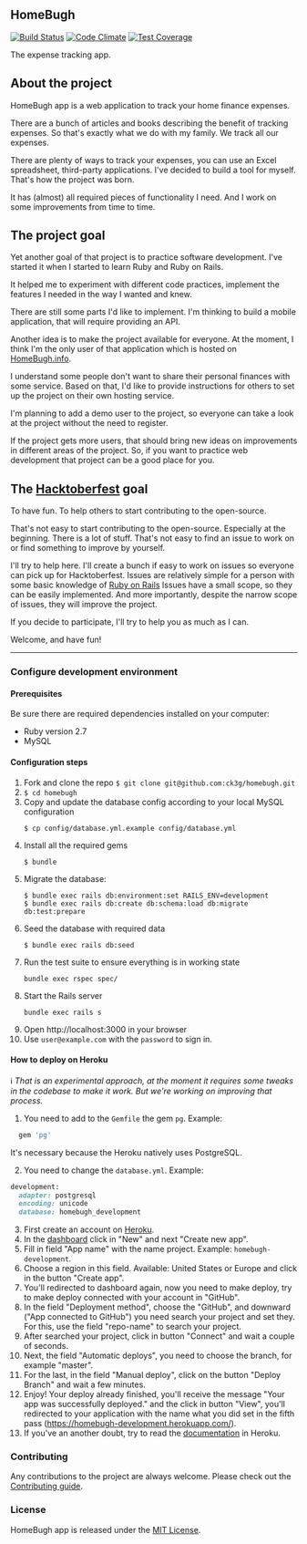 ## HomeBugh

[![Build Status](https://api.travis-ci.org/ck3g/homebugh.png)](https://travis-ci.org/github/ck3g/homebugh)
[![Code Climate](https://codeclimate.com/github/ck3g/homebugh/badges/gpa.svg)](https://codeclimate.com/github/ck3g/homebugh)
[![Test Coverage](https://codeclimate.com/github/ck3g/homebugh/badges/coverage.svg)](https://codeclimate.com/github/ck3g/homebugh)

The expense tracking app.

## About the project

HomeBugh app is a web application to track your home finance expenses.

There are a bunch of articles and books describing the benefit of tracking expenses.
So that's exactly what we do with my family. We track all our expenses.

There are plenty of ways to track your expenses, you can use an Excel spreadsheet, third-party applications.
I've decided to build a tool for myself.
That's how the project was born.

It has (almost) all required pieces of functionality I need.
And I work on some improvements from time to time.

## The project goal

Yet another goal of that project is to practice software development.
I've started it when I started to learn Ruby and Ruby on Rails.

It helped me to experiment with different code practices, implement the features I needed in the way I wanted and knew.

There are still some parts I'd like to implement.
I'm thinking to build a mobile application, that will require providing an API.

Another idea is to make the project available for everyone.
At the moment, I think I'm the only user of that application which is hosted on [HomeBugh.info](https://homebugh.info).

I understand some people don't want to share their personal finances with some service.
Based on that, I'd like to provide instructions for others to set up the project on their own hosting service.

I'm planning to add a demo user to the project, so everyone can take a look at the project without the need to register.

If the project gets more users, that should bring new ideas on improvements in different areas of the project.
So, if you want to practice web development that project can be a good place for you.

## The [Hacktoberfest](https://hacktoberfest.digitalocean.com) goal

To have fun. To help others to start contributing to the open-source.

That's not easy to start contributing to the open-source.
Especially at the beginning. There is a lot of stuff.
That's not easy to find an issue to work on or find something to improve by yourself.

I'll try to help here.
I'll create a bunch if easy to work on issues so everyone can pick up for Hacktoberfest.
Issues are relatively simple for a person with some basic knowledge of [Ruby on Rails](https://rubyonrails.org)
Issues have a small scope, so they can be easily implemented.
And more importantly, despite the narrow scope of issues, they will improve the project.

If you decide to participate, I'll try to help you as much as I can.

Welcome, and have fun!

<hr>

### Configure development environment

#### Prerequisites

Be sure there are required dependencies installed on your computer:

* Ruby version 2.7
* MySQL

#### Configuration steps

1. Fork and clone the repo `$ git clone git@github.com:ck3g/homebugh.git`
1. `$ cd homebugh`
1. Copy and update the database config according to your local MySQL configuration
    ```shell
    $ cp config/database.yml.example config/database.yml
    ```
1. Install all the required gems
    ```shell
    $ bundle
    ```
1. Migrate the database:
    ```shell
    $ bundle exec rails db:environment:set RAILS_ENV=development
    $ bundle exec rails db:create db:schema:load db:migrate db:test:prepare
    ```
1. Seed the database with required data
    ```shell
    $ bundle exec rails db:seed
    ```
1. Run the test suite to ensure everything is in working state
    ```shell
    bundle exec rspec spec/
    ```
1. Start the Rails server
    ```shell
    bundle exec rails s
    ```
1. Open http://localhost:3000 in your browser
1. Use `user@example.com` with the `password` to sign in.

#### How to deploy on Heroku

ℹ️ _That is an experimental approach, at the moment it requires some tweaks in the codebase to make it work. But we're working on improving that process._

1. You need to add to the `Gemfile` the gem `pg`. Example:
```ruby
  gem 'pg'
```

It's necessary because the Heroku natively uses PostgreSQL.

2. You need to change the `database.yml`. Example:
```ruby
development:
  adapter: postgresql
  encoding: unicode
  database: homebugh_development
```

3. First create an account on [Heroku](https://www.heroku.com/).
4. In the [dashboard](https://dashboard.heroku.com/apps) click in "New" and next "Create new app".
5. Fill in field "App name" with the name project. Example: `homebugh-development`.
6. Choose a region in this field. Available: United States or Europe and click in the button "Create app".
7. You'll redirected to dashboard again, now you need to make deploy, try to make deploy connected with your account in "GitHub".
8. In the field "Deployment method", choose the "GitHub", and downward ("App connected to GitHub") you need search your project and set they. For this, use the field "repo-name" to search your project.
9. After searched your project, click in button "Connect" and wait a couple of seconds.
10. Next, the field "Automatic deploys", you need to choose the branch, for example "master".
11. For the last, in the field "Manual deploy", click on the button "Deploy Branch" and wait a few minutes.
12. Enjoy! Your deploy already finished, you'll receive the message "Your app was successfully deployed." and the click in button "View", you'll redirected to your application with the name what you did set in the fifth pass (https://homebugh-development.herokuapp.com/).
13. If you've an another doubt, try to read the [documentation](https://devcenter.heroku.com/categories/reference) in Heroku.

### Contributing

Any contributions to the project are always welcome. Please check out the [Contributing guide](./CONTRIBUTING.md).

### License

HomeBugh app is released under the [MIT License](./LICENSE.md).

